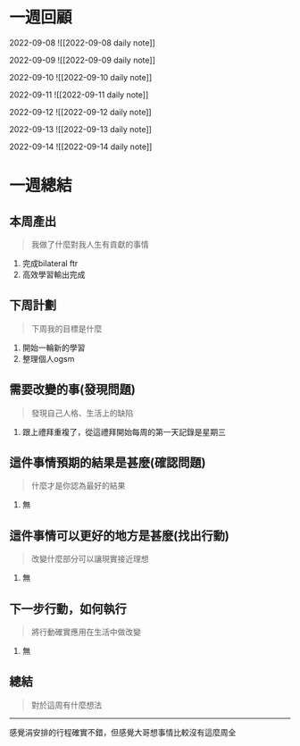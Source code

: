 # 一週回顧

2022-09-08
![[2022-09-08 daily note]]

2022-09-09
![[2022-09-09 daily note]]

2022-09-10
![[2022-09-10 daily note]]

2022-09-11
![[2022-09-11 daily note]]

2022-09-12
![[2022-09-12 daily note]]

2022-09-13
![[2022-09-13 daily note]]

2022-09-14
![[2022-09-14 daily note]]

# 一週總結
## 本周產出
>我做了什麼對我人生有貢獻的事情
1. 完成bilateral ftr 
2. 高效學習輸出完成

## 下周計劃
>下周我的目標是什麼
1. 開始一輪新的學習
2. 整理個人ogsm 

## 需要改變的事(發現問題)
>發現自己人格、生活上的缺陷
1. 跟上禮拜重複了，從這禮拜開始每周的第一天記錄是星期三

## 這件事情預期的結果是甚麼(確認問題)
>什麼才是你認為最好的結果
1. 無

## 這件事情可以更好的地方是甚麼(找出行動)
>改變什麼部分可以讓現實接近理想
1. 無

 ## 下一步行動，如何執行
>將行動確實應用在生活中做改變
1. 無

## 總結
>對於這周有什麼想法
---

感覺涓安排的行程確實不錯，但感覺大哥想事情比較沒有這麼周全
